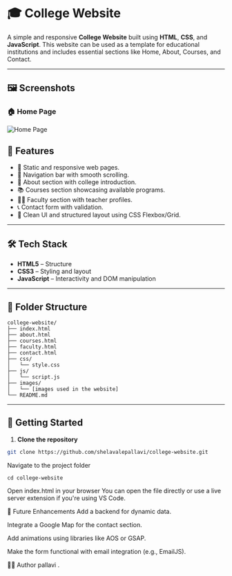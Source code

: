 # 🎓 College Website

A simple and responsive **College Website** built using **HTML**, **CSS**, and **JavaScript**. This website can be used as a template for educational institutions and includes essential sections like Home, About, Courses, and Contact.

---

## 🖼️ Screenshots

### 🏠 Home Page
![Home Page](/home.png)


## 📌 Features

- 📄 Static and responsive web pages.
- 🧭 Navigation bar with smooth scrolling.
- 🏫 About section with college introduction.
- 📚 Courses section showcasing available programs.
- 👨‍🏫 Faculty section with teacher profiles.
- 📞 Contact form with validation.
- 🔄 Clean UI and structured layout using CSS Flexbox/Grid.

---

## 🛠️ Tech Stack

- **HTML5** – Structure
- **CSS3** – Styling and layout
- **JavaScript** – Interactivity and DOM manipulation

---

## 📁 Folder Structure
```
college-website/
├── index.html
├── about.html
├── courses.html
├── faculty.html
├── contact.html
├── css/
│   └── style.css
├── js/
│   └── script.js
├── images/
│   └── [images used in the website]
└── README.md
```


---

## 🚀 Getting Started

1. **Clone the repository**  
```bash
git clone https://github.com/shelavalepallavi/college-website.git
```

Navigate to the project folder
```
cd college-website
```

Open index.html in your browser
You can open the file directly or use a live server extension if you're using VS Code.



📌 Future Enhancements
Add a backend for dynamic data.

Integrate a Google Map for the contact section.

Add animations using libraries like AOS or GSAP.

Make the form functional with email integration (e.g., EmailJS).

🙋‍♂️ Author
pallavi .
